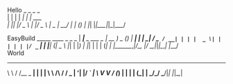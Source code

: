 Hello
    _   _      _ _       
   | | | | ___| | | ___  
   | |_| |/ _ \ | |/ _ \ 
   |  _  |  __/ | | (_) |
   |_| |_|\___|_|_|\___/ 

EasyBuild
    _____                ____        _ _     _ 
   | ____|__ _ ___ _   _| __ ) _   _(_) | __| |
   |  _| / _` / __| | | |  _ \| | | | | |/ _` |
   | |__| (_| \__ \ |_| | |_) | |_| | | | (_| |
   |_____\__,_|___/\__, |____/ \__,_|_|_|\__,_|
                |___/                       
World
   __        __         _     _ 
   \ \      / /__  _ __| | __| |
    \ \ /\ / / _ \| '__| |/ _` |
     \ V  V / (_) | |  | | (_| |
      \_/\_/ \___/|_|  |_|\__,_|
